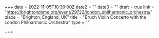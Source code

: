 +++
date = 2022-11-05T10:30:00Z
date2 = ""
date3 = ""
draft = true
link = "https://brightondome.org/event/29722/london_philharmonic_orchestra/"
place = "Brighton, England, UK"
title = "Bruch Violin Concerto with the London Philharmonic Orchestra"
type = ""

+++
